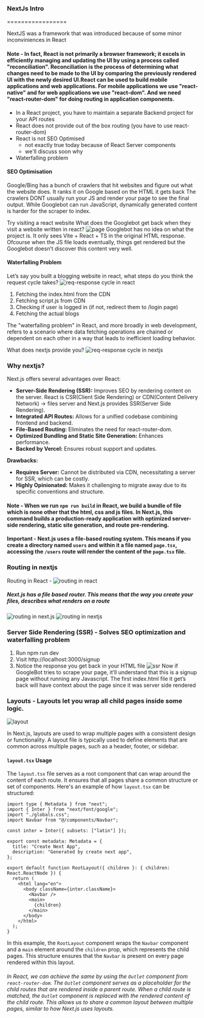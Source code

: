 ### NextJs Intro

=================

NextJS was a framework that was introduced because of some minor inconviniences in React

#### Note - In fact, React is not primarily a browser framework; it excels in efficiently managing and updating the UI by using a process called "reconciliation". Reconciliation is the process of determining what changes need to be made to the UI by comparing the previously rendered UI with the newly desired UI.React can be used to build mobile applications and web applications. For mobile applications we use "react-native" and for web applications we use "react-dom". And we need "react-router-dom" for doing routing in application components.

- In a React project, you have to maintain a separate Backend project for your API routes
- React does not provide out of the box routing (you have to use react-router-dom)
- React is not SEO Optimised
  - not exactly true today because of React Server components
  - we'll discuss soon why
- Waterfalling problem

#### SEO Optimisation

Google/Bing has a bunch of crawlers that hit websites and figure out what the website does.
It ranks it on Google based on the HTML it gets back
The crawlers DONT usually run your JS and render your page to see the final output.
While Googlebot can run JavaScript, dynamically generated content is harder for the scraper to index.

Try visiting a react website
What does the Googlebot get back when they visit a website written in react?
![page](image.png)
Googlebot has no idea on what the project is. It only sees Vite + React + TS in the original HTML response.
Ofcourse when the JS file loads eventually, things get rendered but the Googlebot doesn’t discover this content very well.

#### Waterfalling Problem

Let’s say you built a blogging website in react, what steps do you think the request cycle takes?
![req-response cycle in react](image-1.png)

1. Fetching the index.html from the CDN
2. Fetching script.js from CDN
3. Checking if user is logged in (if not, redirect them to /login page)
4. Fetching the actual blogs

The "waterfalling problem" in React, and more broadly in web development, refers to a scenario where data fetching operations are chained or dependent on each other in a way that leads to inefficient loading behavior.

What does nextjs provide you?
![req-response cycle in nextjs](image-2.png)

### Why nextjs?

Next.js offers several advantages over React:

- **Server-Side Rendering (SSR):** Improves SEO by rendering content on the server. React is CSR(Client Side Rendering) or CDN(Content Delivery Network) -> files server and Next.js provides SSR(Server Side Rendering).
- **Integrated API Routes:** Allows for a unified codebase combining frontend and backend.
- **File-Based Routing:** Eliminates the need for react-router-dom.
- **Optimized Bundling and Static Site Generation:** Enhances performance.
- **Backed by Vercel:** Ensures robust support and updates.

**Drawbacks:**

- **Requires Server:** Cannot be distributed via CDN, necessitating a server for SSR, which can be costly.
- **Highly Opinionated:** Makes it challenging to migrate away due to its specific conventions and structure.

#### Note - When we run `npm run build` in React, we build a bundle of file which is none other that the html, css and js files. In Next.js, this command builds a production-ready application with optimized server-side rendering, static site generation, and route pre-rendering.

#### Important - Next.js uses a file-based routing system. This means if you create a directory named `users` and within it a file named `page.tsx`, accessing the `/users` route will render the content of the `page.tsx` file.

### Routing in nextjs

Routing in React -
![routing in react](image-3.png)

##### Next.js has a file based router. This means that the way you create your files, describes what renders on a route

![routing in next.js](image-4.png)
![routing in nextjs](image-5.png)

### Server Side Rendering (SSR) - Solves SEO optimization and waterfalling problem 

1. Run npm run dev
2. Visit http://localhost:3000/signup
3. Notice the response you get back in your HTML file
   ![ssr](image-6.png)
   Now if GoogleBot tries to scrape your page, it’ll understand that this is a signup page without running any Javascript.
   The first index.html file it get’s back will have context about the page since it was server side rendered

### Layouts - Layouts let you wrap all child pages inside some logic.
![layout](image-7.png)

In Next.js, layouts are used to wrap multiple pages with a consistent design or functionality. A layout file is typically used to define elements that are common across multiple pages, such as a header, footer, or sidebar.

#### `layout.tsx` Usage

The `layout.tsx` file serves as a root component that can wrap around the content of each route. It ensures that all pages share a common structure or set of components. Here's an example of how `layout.tsx` can be structured:

```tsx
import type { Metadata } from "next";
import { Inter } from "next/font/google";
import "./globals.css";
import Navbar from "@/components/Navbar";

const inter = Inter({ subsets: ["latin"] });

export const metadata: Metadata = {
  title: "Create Next App",
  description: "Generated by create next app",
};

export default function RootLayout({ children }: { children: React.ReactNode }) {
  return (
    <html lang="en">
      <body className={inter.className}>
        <Navbar />
        <main>
          {children}
        </main>
      </body>
    </html>
  );
}
```

In this example, the `RootLayout` component wraps the `Navbar` component and a `main` element around the `children` prop, which represents the child pages. This structure ensures that the `Navbar` is present on every page rendered within this layout.

###### In React, we can achieve the same by using the `Outlet` component from `react-router-dom`. The `Outlet` component serves as a placeholder for the child routes that are rendered inside a parent route. When a child route is matched, the `Outlet` component is replaced with the rendered content of the child route. This allows us to share a common layout between multiple pages, similar to how Next.js uses layouts.
